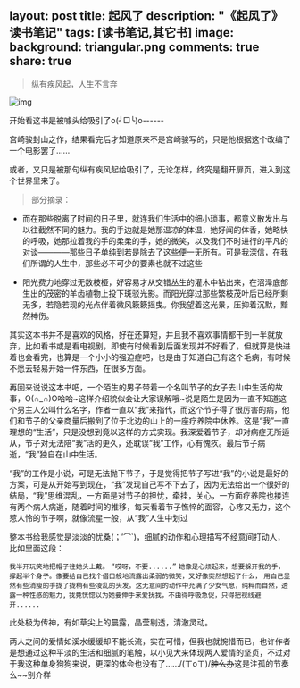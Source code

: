 layout: post
title: 起风了
description: "《起风了》读书笔记"
tags: [读书笔记,其它书]
image:
  background: triangular.png
comments: true
share: true
---

>纵有疾风起，人生不言弃

![img](http://img11.360buyimg.com/n0/g13/M08/09/07/rBEhUlIkVggIAAAAAAvFh219owYAACsyAPKdhwAC8Wf729.jpg)

开始看这书是被噱头给吸引了o(╯□╰)o------

宫崎骏封山之作，结果看完后才知道原来不是宫崎骏写的，只是他根据这个改编了一个电影罢了......

或者，又只是被那句纵有疾风起给吸引了，无论怎样，终究是翻开扉页，进入到这个世界里来了。

>部分摘录：

- 而在那些脱离了时间的日子里，就连我们生活中的细小琐事，都意义散发出与以往截然不同的魅力。我的手边就是她那温凉的体温，她好闻的体香，她略快的呼吸，她那拉着我的手的柔柔的手，她的微笑，以及我们不时进行的平凡的对谈————那些日子单纯到若是除去了这些便一无所有。可是我深信，在我们所谓的人生中，那些必不可少的要素也就不过这些

- 阳光费力地穿过无数枝桠，好容易才从交错丛生的灌木中钻出来，在沼泽底部生出的茂密的羊齿植物上投下斑驳光影。而阳光穿过那些繁枝茂叶后已经所剩无多，若隐若现的光点伴着微风簌簌摇曳。你我望着这光景，压抑着沉默，黯然神伤。

其实这本书并不是喜欢的风格，好在还算短，并且我不喜欢事情都干到一半就放弃，比如看书或是看电视剧，即使有时候看到后面发现并不好看了，但就算是快进着也会看完，也算是一个小小的强迫症吧，也是由于知道自己有这个毛病，有时候不愿去轻易开始一件东西，在很多方面。

再回来说说这本书吧，一个陌生的男子带着一个名叫节子的女子去山中生活的故事，O(∩_∩)O哈哈~这样介绍貌似会让大家误解哦~说是陌生是因为一直不知道这个男主人公叫什么名字，作者一直以“我”来指代，而这个节子得了很厉害的病，他们和节子的父亲商量后搬到了位于北边的山上的一座疗养院中休养。这是“我”一直理想的“生活”，只是没想到竟以这样的方式实现。我深爱着节子，却对病症无所适从，节子对无法陪“我”活的更久，还耽误“我”工作，心有愧疚。最后节子病逝，“我”独自在山中生活。

“我”的工作是小说，可是无法抛下节子，于是觉得把节子写进“我”的小说是最好的方案，可是从开始写到现在，“我”发现自己写不下去了，因为无法给出一个很好的结局，“我”思维混乱，一方面是对节子的担忧，牵挂，关心，一方面疗养院也接连有两个病人病逝，随着时间的推移，每天看着节子憔悴的面容，心疼又无力，这个惹人怜的节子啊，就像流星一般，从“我”人生中划过

整本书给我感觉是淡淡的忧桑(；′⌒`)，细腻的动作和心理描写不经意间打动人，比如里面这段：

`我半开玩笑地把帽子往她头上戴。`
`“哎呀，不要......”`
`她像是心烦起来，想要躲开我的手，撑起半个身子。像要给自己找个借口般地流露出柔弱的微笑，又好像突然想起了什么，`
`用自己显然有些消瘦的手拢了拢稍有些凌乱的头发。这无意间的动作中充满了少女气息，纯粹而自然，透露一种性感的魅力,`
`我竟恍惚以为她要伸手来爱抚我，不由得呼吸急促，只得把视线避开......`

此处极为传神，有如草尖上的晨露，晶莹剔透，清澈灵动。

两人之间的爱情如溪水缓缓却不能长流，实在可惜，但我也就惋惜而已，也许作者是想通过这种平淡的生活和细腻的笔触，以小见大来体现两人爱情的坚贞，不过对于我这种单身狗狗来说，更深的体会也没有了....../(ㄒoㄒ)/~~肿么办~~这是注孤的节奏么~~别介样